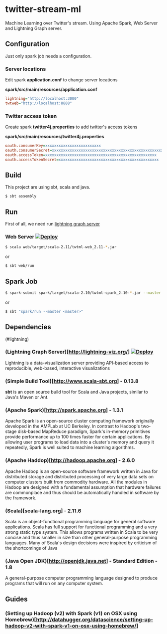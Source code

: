 # twitter-stream-ml
Machine Learning over Twitter's stream. Using Apache Spark, Web Server and Lightning Graph server.

## Configuration
Just only spark job needs a configuration.

### Server locations

Edit spark **application.conf** to change server locations

**spark/src/main/resources/application.conf**
```ini
lightning="http://localhost:3000"
twtweb="http://localhost:8888"
```

### Twitter access token

Create spark **twitter4j.properties** to add twitter's access tokens

**spark/src/main/resources/twitter4j.properties**
```ini
oauth.consumerKey=xxxxxxxxxxxxxxxxxxxxxxxxx
oauth.consumerSecret=xxxxxxxxxxxxxxxxxxxxxxxxxxxxxxxxxxxxxxxxxxxxxxxxxx
oauth.accessToken=xxxxxxxxxxxxxxxxxxxxxxxxxxxxxxxxxxxxxxxxxxxxxxxxxx
oauth.accessTokenSecret=xxxxxxxxxxxxxxxxxxxxxxxxxxxxxxxxxxxxxxxxxxxxx
```

## Build

This project are using sbt, scala and java.

```sh
$ sbt assembly
```

## Run

First of all, we need run [lightning graph server](#lightning)

### Web Server [![Deploy](https://www.herokucdn.com/deploy/button.svg)](https://heroku.com/deploy?template=https://github.com/giorgioinf/twitter-stream-ml/tree/master)

```sh
$ scala web/target/scala-2.11/twtml-web_2.11-*.jar
```
or
```sh
$ sbt web/run
```

## Spark Job

```sh
$ spark-submit spark/target/scala-2.10/twtml-spark_2.10-*.jar --master <master>
```
or

```sh
$ sbt "spark/run --master <master>"
```


## Dependencies

(#lightning)
### (Lightning Graph Server)[http://lightning-viz.org/] [![Deploy](https://www.herokucdn.com/deploy/button.svg)](https://heroku.com/deploy?template=https://github.com/lightning-viz/lightning/tree/master)

Lightning is a data-visualization server providing API-based access to reproducible, web-based, interactive visualizations

### (Simple Build Tool)[http://www.scala-sbt.org] - 0.13.8

**sbt** is an open source build tool for Scala and Java projects, similar to Java's Maven or Ant.

### (Apache Spark)[http://spark.apache.org] - 1.3.1

Apache Spark is an open-source cluster computing framework originally developed in the AMPLab at UC Berkeley. In contrast to Hadoop's two-stage disk-based MapReduce paradigm, Spark's in-memory primitives provide performance up to 100 times faster for certain applications. By allowing user programs to load data into a cluster's memory and query it repeatedly, Spark is well suited to machine learning algorithms.


### (Apache Haddop)[http://hadoop.apache.org] - 2.6.0

Apache Hadoop is an open-source software framework written in Java for distributed storage and distributed processing of very large data sets on computer clusters built from commodity hardware. All the modules in Hadoop are designed with a fundamental assumption that hardware failures are commonplace and thus should be automatically handled in software by the framework.

### (Scala)[scala-lang.org] - 2.11.6

Scala is an object-functional programming language for general software applications. Scala has full support for functional programming and a very strong static type system. This allows programs written in Scala to be very concise and thus smaller in size than other general-purpose programming languages. Many of Scala's design decisions were inspired by criticism of the shortcomings of Java

### (Java Open JDK)[http://openjdk.java.net] - Standard Edition - 1.8

A general-purpose computer programming language designed to produce programs that will run on any computer system.

## Guides

### (Setting up Hadoop (v2) with Spark (v1) on OSX using Homebrew)[http://datahugger.org/datascience/setting-up-hadoop-v2-with-spark-v1-on-osx-using-homebrew/]
